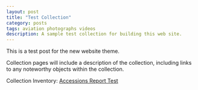 ```yaml
---
layout: post
title: "Test Collection"
category: posts
tags: aviation photographs videos
description: A sample test collection for building this web site.
---
```


This is a test post for the new website theme.

Collection pages will include a description of the collection, including links to any noteworthy objects within the collection.

Collection Inventory: [Accessions Report Test](/accessions.html)